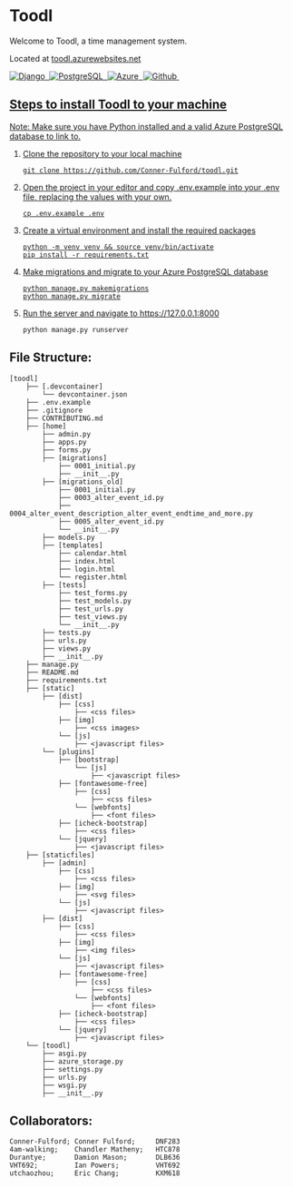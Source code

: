 # Toodl
Welcome to Toodl, a time management system.

Located at <a href="https://toodl.azurewebsites.net/">toodl.azurewebsites.net
<div>
  <img src="https://img.shields.io/badge/Django-092E20?style=for-the-badge&logo=django&logoColor=white" title="Django" alt="Django"/>&nbsp;
  <img src="https://img.shields.io/badge/PostgreSQL-316192?style=for-the-badge&logo=postgresql&logoColor=white" title="PostgreSQL" alt="PostgreSQL"/>&nbsp;
  <img src="https://img.shields.io/badge/Microsoft_Azure-0089D6?style=for-the-badge&logo=microsoft-azure&logoColor=white" title="Azure" alt="Azure"/>&nbsp;
  <img src="https://img.shields.io/badge/GitHub_Actions-2088FF?style=for-the-badge&logo=github-actions&logoColor=white" title="Github" alt="Github"/>&nbsp;
</div>

## Steps to install Toodl to your machine
Note: Make sure you have Python installed and a valid Azure PostgreSQL database to link to.
1. Clone the repository to your local machine
   ```
   git clone https://github.com/Conner-Fulford/toodl.git
   ```
2. Open the project in your editor and copy .env.example into your .env file, replacing the values with your own.
   ```
   cp .env.example .env
   ```
3. Create a virtual environment and install the required packages
   ```
   python -m venv venv && source venv/bin/activate
   pip install -r requirements.txt
   ```
4. Make migrations and migrate to your Azure PostgreSQL database
   ```
   python manage.py makemigrations
   python manage.py migrate
   ```
5. Run the server and navigate to https://127.0.0.1:8000
   ```
   python manage.py runserver
   ```

## File Structure:
```---  Folder Structure ---
[toodl]
    ├── [.devcontainer]
        └── devcontainer.json
    ├── .env.example
    ├── .gitignore
    ├── CONTRIBUTING.md
    ├── [home]
        ├── admin.py
        ├── apps.py
        ├── forms.py
        ├── [migrations]
            ├── 0001_initial.py
            ├── __init__.py
        ├── [migrations_old]
            ├── 0001_initial.py
            ├── 0003_alter_event_id.py
            ├── 0004_alter_event_description_alter_event_endtime_and_more.py
            ├── 0005_alter_event_id.py
            └── __init__.py
        ├── models.py
        ├── [templates]
            ├── calendar.html
            ├── index.html
            ├── login.html
            └── register.html
        ├── [tests]
            ├── test_forms.py
            ├── test_models.py
            ├── test_urls.py
            ├── test_views.py
            └── __init__.py
        ├── tests.py
        ├── urls.py
        ├── views.py
        ├── __init__.py
    ├── manage.py
    ├── README.md
    ├── requirements.txt
    ├── [static]
        ├── [dist]
            ├── [css]
                ├── <css files>
            ├── [img]
                ├── <css images>
            └── [js]
                ├── <javascript files>
        └── [plugins]
            ├── [bootstrap]
                └── [js]
                    ├── <javascript files>
            ├── [fontawesome-free]
                ├── [css]
                    ├── <css files>
                └── [webfonts]
                    ├── <font files>
            ├── [icheck-bootstrap]
                ├── <css files>
            └── [jquery]
                ├── <javascript files>
    ├── [staticfiles]
        ├── [admin]
            ├── [css]
                ├── <css files>
            ├── [img]
                ├── <svg files>
            └── [js]
                ├── <javascript files>
        ├── [dist]
            ├── [css]
                ├── <css files>
            ├── [img]
                ├── <img files>
            └── [js]
                ├── <javascript files>
            ├── [fontawesome-free]
                ├── [css]
                    ├── <css files>
                └── [webfonts]
                    ├── <font files>
            ├── [icheck-bootstrap]
                ├── <css files>
            └── [jquery]
                ├── <javascript files>
    └── [toodl]
        ├── asgi.py
        ├── azure_storage.py
        ├── settings.py
        ├── urls.py
        ├── wsgi.py
        ├── __init__.py
```
## Collaborators:
```
Conner-Fulford; Conner Fulford;     DNF283
4am-walking;    Chandler Matheny;   HTC878 
Durantye;       Damion Mason;       DLB636
VHT692;         Ian Powers;         VHT692
utchaozhou;     Eric Chang;         KXM618
```
